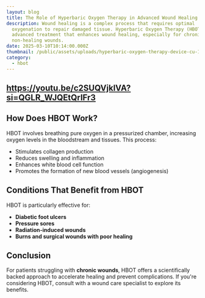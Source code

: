```yaml
---
layout: blog
title: The Role of Hyperbaric Oxygen Therapy in Advanced Wound Healing
description: Wound healing is a complex process that requires optimal
  oxygenation to repair damaged tissue. Hyperbaric Oxygen Therapy (HBOT) is an
  advanced treatment that enhances wound healing, especially for chronic and
  non-healing wounds.
date: 2025-03-10T10:14:00.000Z
thumbnail: /public/assets/uploads/hyperbaric-oxygen-therapy-device-cu-1600x900_0.png
category:
  - hbot
---
```

## <https://youtu.be/c2SUQVjklVA?si=QGLR_WJQEtQrIFr3>

## How Does HBOT Work?

HBOT involves breathing pure oxygen in a pressurized chamber, increasing oxygen levels in the bloodstream and tissues. This process:

* Stimulates collagen production
* Reduces swelling and inflammation
* Enhances white blood cell function
* Promotes the formation of new blood vessels (angiogenesis)

## Conditions That Benefit from HBOT

HBOT is particularly effective for:

* **Diabetic foot ulcers**
* **Pressure sores**
* **Radiation-induced wounds**
* **Burns and surgical wounds with poor healing**

## Conclusion

For patients struggling with **chronic wounds**, HBOT offers a scientifically backed approach to accelerate healing and prevent complications. If you're considering HBOT, consult with a wound care specialist to explore its benefits.

